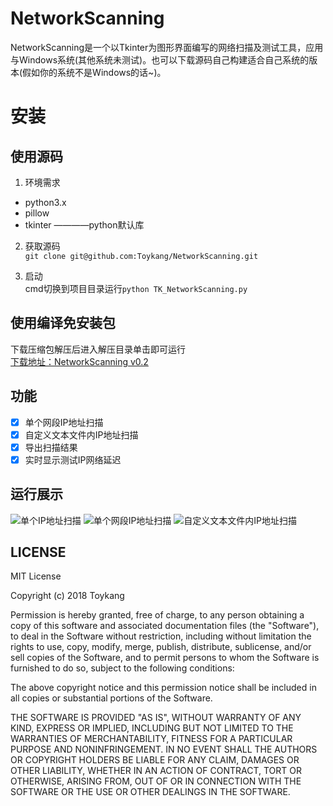 # NetworkScanning
NetworkScanning是一个以Tkinter为图形界面编写的网络扫描及测试工具，应用与Windows系统(其他系统未测试)。也可以下载源码自己构建适合自己系统的版本(假如你的系统不是Windows的话~)。

# 安装
## 使用源码

1. 环境需求
- python3.x
- pillow
- tkinter           ————python默认库

2. 获取源码  
`git clone git@github.com:Toykang/NetworkScanning.git`

3. 启动  
cmd切换到项目目录运行`python TK_NetworkScanning.py` 

## 使用编译免安装包
下载压缩包解压后进入解压目录单击即可运行  
[下载地址：NetworkScanning v0.2](https://pan.baidu.com/s/13zkKB3bzzgvBSjK5hPaJXg)

## 功能
- [x] 单个网段IP地址扫描
- [x] 自定义文本文件内IP地址扫描
- [x] 导出扫描结果
- [x] 实时显示测试IP网络延迟

## 运行展示
![单个IP地址扫描](https://raw.githubusercontent.com/Toykang/NetworkScanning/master/Doc_Image/main_page.PNG)
![单个网段IP地址扫描](https://raw.githubusercontent.com/Toykang/NetworkScanning/master/Doc_Image/IP_test.PNG)
![自定义文本文件内IP地址扫描](https://raw.githubusercontent.com/Toykang/NetworkScanning/master/Doc_Image/txt_IP_test.PNG)

## LICENSE
MIT License

Copyright (c) 2018 Toykang

Permission is hereby granted, free of charge, to any person obtaining a copy
of this software and associated documentation files (the "Software"), to deal
in the Software without restriction, including without limitation the rights
to use, copy, modify, merge, publish, distribute, sublicense, and/or sell
copies of the Software, and to permit persons to whom the Software is
furnished to do so, subject to the following conditions:

The above copyright notice and this permission notice shall be included in all
copies or substantial portions of the Software.

THE SOFTWARE IS PROVIDED "AS IS", WITHOUT WARRANTY OF ANY KIND, EXPRESS OR
IMPLIED, INCLUDING BUT NOT LIMITED TO THE WARRANTIES OF MERCHANTABILITY,
FITNESS FOR A PARTICULAR PURPOSE AND NONINFRINGEMENT. IN NO EVENT SHALL THE
AUTHORS OR COPYRIGHT HOLDERS BE LIABLE FOR ANY CLAIM, DAMAGES OR OTHER
LIABILITY, WHETHER IN AN ACTION OF CONTRACT, TORT OR OTHERWISE, ARISING FROM,
OUT OF OR IN CONNECTION WITH THE SOFTWARE OR THE USE OR OTHER DEALINGS IN THE
SOFTWARE.